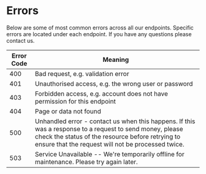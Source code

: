 # Errors

Below are some of most common errors across all our endpoints. Specific errors are located under each endpoint. If you have any questions please contact us.

Error Code | Meaning
---------- | -------
400 | Bad request, e.g. validation error
401 | Unauthorised access, e.g. the wrong user or password
403 | Forbidden access, e.g. account does not have permission for this endpoint
404 | Page or data not found
500 | Unhandled error - contact us when this happens. If this was a response to a request to send money, please check the status of the resource before retrying to ensure that the request will not be processed twice.
503 | Service Unavailable -- We're temporarily offline for maintenance. Please try again later.
